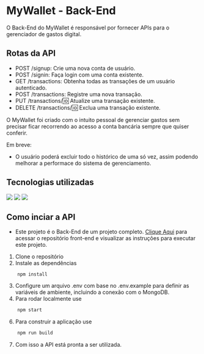 # MyWallet - Back-End

O Back-End do MyWallet é responsável por fornecer APIs para o gerenciador de gastos digital.

## Rotas da API
- POST /signup: Crie uma nova conta de usuário.
- POST /signin: Faça login com uma conta existente.
- GET /transactions: Obtenha todas as transações de um usuário autenticado.
- POST /transactions: Registre uma nova transação.
- PUT /transactions/:id: Atualize uma transação existente.
- DELETE /transactions/:id: Exclua uma transação existente.

O MyWallet foi criado com o intuito pessoal de gerenciar gastos sem precisar ficar recorrendo ao acesso a conta bancária sempre que quiser conferir.

Em breve:
- O usuário poderá excluir todo o histórico de uma só vez, assim podendo melhorar a performace do sistema de gerenciamento.

## Tecnologias utilizadas

  <img src="https://img.shields.io/badge/Node%20js-339933?style=for-the-badge&logo=nodedotjs&logoColor=white"/>
  <img src="https://img.shields.io/badge/Express%20js-000000?style=for-the-badge&logo=express&logoColor=white"/>
  <img src="https://img.shields.io/badge/MongoDB-4EA94B?style=for-the-badge&logo=mongodb&logoColor=white"/>
  
## Como inciar a API

- Este projeto é o Back-End de um projeto completo. [Clique Aqui](https://github.com/Reiony/projeto14-mywallet-front) para acessar o repositório front-end e visualizar as instruções para executar este projeto.

1. Clone o repositório
2. Instale as dependências

``` shell
    npm install
```
3. Configure um arquivo .env com base no .env.example para definir as variáveis de ambiente, incluindo a conexão com o MongoDB.
4. Para rodar localmente use
```bash
    npm start
```

6. Para construir a aplicação use
```bash
    npm run build
```
7. Com isso a API está pronta a ser utilizada.
